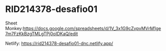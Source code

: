# RID214378-desafio01
Sheet Monkey:https://docs.google.com/spreadsheets/d/1V_3x1G9cZvpvMVrM1ge7m7FzKkBzgTMLgTPj0oIDKaQ/edit

Netlify: https://rid214378-desafio01-dnc.netlify.app/
